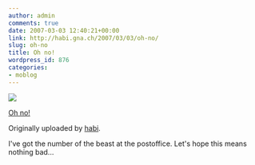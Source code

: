 ```yaml
---
author: admin
comments: true
date: 2007-03-03 12:40:21+00:00
link: http://habi.gna.ch/2007/03/03/oh-no/
slug: oh-no
title: Oh no!
wordpress_id: 876
categories:
- moblog
---
```



 [![](http://farm1.static.flickr.com/124/408656584_b11b8cc1f1_m.jpg)](http://www.flickr.com/photos/habi/408656584/)
   

 
  [Oh no!](http://www.flickr.com/photos/habi/408656584/)
    

  Originally uploaded by [habi](http://www.flickr.com/people/habi/).
 



I've got the number of the beast at the postoffice. Let's hope this means nothing bad...
  

